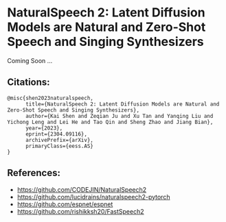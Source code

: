 # NaturalSpeech 2: Latent Diffusion Models are Natural and Zero-Shot Speech and Singing Synthesizers

Coming Soon ...






## Citations:
```
@misc{shen2023naturalspeech,
      title={NaturalSpeech 2: Latent Diffusion Models are Natural and Zero-Shot Speech and Singing Synthesizers}, 
      author={Kai Shen and Zeqian Ju and Xu Tan and Yanqing Liu and Yichong Leng and Lei He and Tao Qin and Sheng Zhao and Jiang Bian},
      year={2023},
      eprint={2304.09116},
      archivePrefix={arXiv},
      primaryClass={eess.AS}
}
```



## References:
* https://github.com/CODEJIN/NaturalSpeech2
* https://github.com/lucidrains/naturalspeech2-pytorch
* https://github.com/espnet/espnet
* https://github.com/rishikksh20/FastSpeech2
